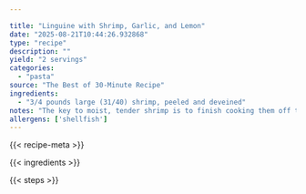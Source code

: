 ```yaml
---

title: "Linguine with Shrimp, Garlic, and Lemon"
date: "2025-08-21T10:44:26.932868"
type: "recipe"
description: ""
yield: "2 servings"
categories:
  - "pasta"
source: "The Best of 30-Minute Recipe"
ingredients:
  - "3/4 pounds large (31/40) shrimp, peeled and deveined"
notes: "The key to moist, tender shrimp is to finish cooking them off the heat, so be sure to follow the visual cues in the recipe."
allergens: ['shellfish']
---
```


{{< recipe-meta >}}

{{< ingredients >}}

{{< steps >}}
